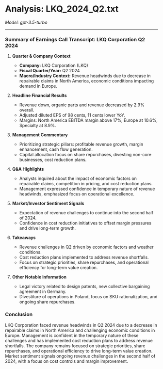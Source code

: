# Analysis: LKQ_2024_Q2.txt

*Model: gpt-3.5-turbo*

---

### Summary of Earnings Call Transcript: LKQ Corporation Q2 2024

1. **Quarter & Company Context**
   - **Company:** LKQ Corporation (LKQ)
   - **Fiscal Quarter/Year:** Q2 2024
   - **Macro/Industry Context:** Revenue headwinds due to decrease in repairable claims in North America, economic conditions impacting demand in Europe.

2. **Headline Financial Results**
   - Revenue down, organic parts and revenue decreased by 2.9% overall.
   - Adjusted diluted EPS of 98 cents, 11 cents lower YoY.
   - Margins: North America EBITDA margin above 17%, Europe at 10.6%, Specialty at 8.9%.

3. **Management Commentary**
   - Prioritizing strategic pillars: profitable revenue growth, margin enhancement, cash flow generation.
   - Capital allocation focus on share repurchases, divesting non-core businesses, cost reduction plans.

4. **Q&A Highlights**
   - Analysts inquired about the impact of economic factors on repairable claims, competition in pricing, and cost reduction plans.
   - Management expressed confidence in temporary nature of revenue headwinds, emphasized focus on operational excellence.

5. **Market/Investor Sentiment Signals**
   - Expectation of revenue challenges to continue into the second half of 2024.
   - Confidence in cost reduction initiatives to offset margin pressures and drive long-term growth.

6. **Takeaways**
   - Revenue challenges in Q2 driven by economic factors and weather conditions.
   - Cost reduction plans implemented to address revenue shortfalls.
   - Focus on strategic priorities, share repurchases, and operational efficiency for long-term value creation.

7. **Other Notable Information**
   - Legal victory related to design patents, new collective bargaining agreement in Germany.
   - Divestiture of operations in Poland, focus on SKU rationalization, and ongoing share repurchases.

### Conclusion
LKQ Corporation faced revenue headwinds in Q2 2024 due to a decrease in repairable claims in North America and challenging economic conditions in Europe. Management is confident in the temporary nature of these challenges and has implemented cost reduction plans to address revenue shortfalls. The company remains focused on strategic priorities, share repurchases, and operational efficiency to drive long-term value creation. Market sentiment signals ongoing revenue challenges in the second half of 2024, with a focus on cost controls and margin improvement.
